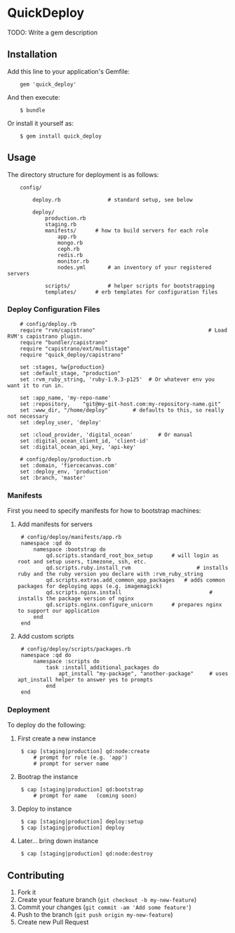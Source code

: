 # QuickDeploy

TODO: Write a gem description

## Installation

Add this line to your application's Gemfile:

		gem 'quick_deploy'

And then execute:

		$ bundle

Or install it yourself as:

		$ gem install quick_deploy

## Usage

The directory structure for deployment is as follows:

		config/

			deploy.rb				# standard setup, see below

			deploy/
				production.rb
				staging.rb
				manifests/		# how to build servers for each role
					app.rb
					mongo.rb
					ceph.rb
					redis.rb
					monitor.rb
					nodes.yml		# an inventory of your registered servers

				scripts/			# helper scripts for bootstrapping
				templates/		# erb templates for configuration files


### Deploy Configuration Files

		# config/deploy.rb
		require "rvm/capistrano"									# Load RVM's capistrano plugin.
		require "bundler/capistrano"
		require "capistrano/ext/multistage"
		require "quick_deploy/capistrano"

		set :stages, %w{production}
		set :default_stage, "production"
		set :rvm_ruby_string, 'ruby-1.9.3-p125'  # Or whatever env you want it to run in.

		set :app_name, 'my-repo-name'
		set :repository,	"git@my-git-host.com:my-repository-name.git"
		set :www_dir, "/home/deploy"		# defaults to this, so really not necessary
		set :deploy_user, 'deploy'

		set :cloud_provider, 'digital_ocean'		# Or manual
		set :digital_ocean_client_id, 'client-id'
		set :digital_ocean_api_key, 'api-key'

		# config/deploy/production.rb
		set :domain, 'fiercecanvas.com'
		set :deploy_env, 'production'
		set :branch, 'master'
				

### Manifests

First you need to specify manifests for how to bootstrap machines:

1. Add manifests for servers

		# config/deploy/manifests/app.rb
		namespace :qd do
			namespace :bootstrap do
				qd.scripts.standard_root_box_setup		# will login as root and setup users, timezone, ssh, etc.
				qd.scripts.ruby.install_rvm						# installs ruby and the ruby version you declare with :rvm_ruby_string
				qd.scripts.extras.add_common_app_packages	# adds common packages for deploying apps (e.g. imagemagick)
				qd.scripts.nginx.install							# installs the package version of nginx
				qd.scripts.nginx.configure_unicorn		# prepares nginx to support our application
			end
		end

2. Add custom scripts

		# config/deploy/scripts/packages.rb
		namespace :qd do
			namespace :scripts do
				task :install_additional_packages do
					apt_install "my-package", "another-package"		# uses apt_install helper to answer yes to prompts
				end
		end


### Deployment

To deploy do the following:

1. First create a new instance

		$ cap [staging|production] qd:node:create
			# prompt for role (e.g. 'app')
			# prompt for server name

2. Bootrap the instance

		$ cap [staging|production] qd:bootstrap
			# prompt for name	(coming soon)

3. Deploy to instance

		$ cap [staging|production] deploy:setup
		$ cap [staging|production] deploy

4. Later... bring down instance

		$ cap [staging|production] qd:node:destroy

## Contributing

1. Fork it
2. Create your feature branch (`git checkout -b my-new-feature`)
3. Commit your changes (`git commit -am 'Add some feature'`)
4. Push to the branch (`git push origin my-new-feature`)
5. Create new Pull Request
